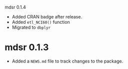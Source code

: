 mdsr 0.1.4

* Added CRAN badge after release.
* Added `etl_NCI60()` function
* Migrated to `dbplyr`

# mdsr 0.1.3

* Added a `NEWS.md` file to track changes to the package.



